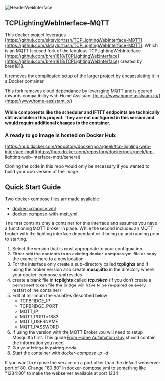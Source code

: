 ![HeaderWebInterface](https://user-images.githubusercontent.com/23568795/64644718-85070980-d3d0-11e9-83a8-034f91ee0f4f.png)
## TCPLightingWebInterface-MQTT
This docker project leverages [https://github.com/sktaylortrash/TCPLightingWebInterface-MQTT](https://github.com/sktaylortrash/TCPLightingWebInterface-MQTT). Which is an MQTT focused fork of the fabulous TCPLightingWebInterface [https://github.com/bren1818/TCPLightingWebInterface](https://github.com/bren1818/TCPLightingWebInterface) created by bren1818.

It removes the complicated setup of the larger project by encapsulating it in a Docker container

This fork removes cloud dependance by leveraging MQTT and is geared towards compatibility with Home Assistant [https://www.home-assistant.io/](https://www.home-assistant.io/)  

#### While components like the scheduler and IFTTT endpoints are technically still available in this project. They are not configured in this version and would require additional changes to the container.

### A ready to go image is hosted on Docker Hub: 
[https://hub.docker.com/repository/docker/polargeek/tcp-lighting-web-interface-mqtt](https://hub.docker.com/repository/docker/polargeek/tcp-lighting-web-interface-mqtt/general)

Cloning the code in this repo would only be necessary if you wanted to build your own version of the image. 


## Quick Start Guide

Two docker-compose files are made available:
* [docker-compose.yml](https://raw.githubusercontent.com/sktaylortrash/TCPLightingWebInterface-MQTT-Docker/main/docker-compose.yml)
* [docker-compose-with-mqtt.yml](https://raw.githubusercontent.com/sktaylortrash/TCPLightingWebInterface-MQTT-Docker/main/docker-compose-with-mqtt.yml)

The first contains only a container for this interface and assumes you have a functioning MQTT broker in place. 
While the second includes an MQTT broker with the lighting interface dependant on it being up and running prior to starting.

1. Select the version that is most appropriate to your configuration.
2. Either add the contents to an existing docker-compose.yml file or copy the example here to a new location
3. For the interface only create a sub-directory called **tcplights** and if using the broker version also create **mosquitto** in the directory where your docker-compose.yml resides
4. create a blank file in **tcplights** called ***tcp.token***  (if you don't create a permanent token file the bridge will have to be re-paired on every restart of the container)
5. Edit at minimum the variables described below
    - TCPBRIDGE_IP
    - TCPBRIDGE_PORT
    - MQTT_IP
    - MQTT_PORT=1883
    - MQTT_USERNAME
    - MQTT_PASSWORD
6. If using the version with the MQTT Broker you will need to setup Mosquitto first. This guide [From Home Automation Guy](https://www.homeautomationguy.io/blog/docker-tips/configuring-the-mosquitto-mqtt-docker-container-for-use-with-home-assistant) should contain the information you need
7. Put your bridge in pairing mode
8. Start the container with  *docker-compose up -d*

If you want to expose the service on a port other than the default webserver port of 80. Change "80:80" in docker-compose.yml to something like "1234:80" to make the webserver available at port 1234


